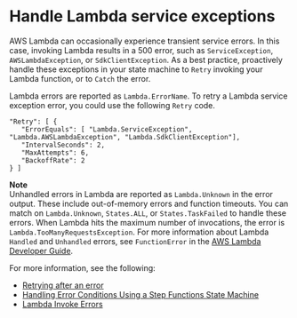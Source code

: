 # Handle Lambda service exceptions<a name="bp-lambda-serviceexception"></a>

AWS Lambda can occasionally experience transient service errors\. In this case, invoking Lambda results in a 500 error, such as `ServiceException`, `AWSLambdaException`, or `SdkClientException`\. As a best practice, proactively handle these exceptions in your state machine to `Retry` invoking your Lambda function, or to `Catch` the error\.

Lambda errors are reported as `Lambda.ErrorName`\. To retry a Lambda service exception error, you could use the following `Retry` code\.

```
"Retry": [ {
   "ErrorEquals": [ "Lambda.ServiceException", "Lambda.AWSLambdaException", "Lambda.SdkClientException"],
   "IntervalSeconds": 2,
   "MaxAttempts": 6,
   "BackoffRate": 2
} ]
```

**Note**  
Unhandled errors in Lambda are reported as `Lambda.Unknown` in the error output\. These include out\-of\-memory errors and function timeouts\. You can match on `Lambda.Unknown`, `States.ALL`, or `States.TaskFailed` to handle these errors\. When Lambda hits the maximum number of invocations, the error is `Lambda.TooManyRequestsException`\. For more information about Lambda `Handled` and `Unhandled` errors, see `FunctionError` in the [AWS Lambda Developer Guide](https://docs.aws.amazon.com/lambda/latest/dg/API_Invoke.html#API_Invoke_ResponseSyntax)\. 

For more information, see the following:
+ [Retrying after an error](concepts-error-handling.md#error-handling-retrying-after-an-error)
+ [Handling Error Conditions Using a Step Functions State Machine](tutorial-handling-error-conditions.md)
+ [Lambda Invoke Errors](https://docs.aws.amazon.com/lambda/latest/dg/API_Invoke.html#API_Invoke_Errors)